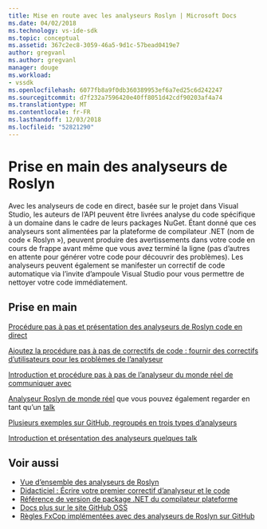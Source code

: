 ```yaml
---
title: Mise en route avec les analyseurs Roslyn | Microsoft Docs
ms.date: 04/02/2018
ms.technology: vs-ide-sdk
ms.topic: conceptual
ms.assetid: 367c2ec8-3059-46a5-9d1c-57bead0419e7
author: gregvanl
ms.author: gregvanl
manager: douge
ms.workload:
- vssdk
ms.openlocfilehash: 6077fb8a9f0db360389953ef6a7ed25c6d242247
ms.sourcegitcommit: d7f232a7596420e40ff8051d42cdf90203af4a74
ms.translationtype: MT
ms.contentlocale: fr-FR
ms.lasthandoff: 12/03/2018
ms.locfileid: "52821290"
---
```

# <a name="get-started-with-roslyn-analyzers"></a>Prise en main des analyseurs de Roslyn

Avec les analyseurs de code en direct, basée sur le projet dans Visual Studio, les auteurs de l’API peuvent être livrées analyse du code spécifique à un domaine dans le cadre de leurs packages NuGet. Étant donné que ces analyseurs sont alimentées par la plateforme de compilateur .NET (nom de code « Roslyn »), peuvent produire des avertissements dans votre code en cours de frappe avant même que vous avez terminé la ligne (pas d’autres en attente pour générer votre code pour découvrir des problèmes). Les analyseurs peuvent également se manifester un correctif de code automatique via l’invite d’ampoule Visual Studio pour vous permettre de nettoyer votre code immédiatement.

## <a name="get-started"></a>Prise en main

[Procédure pas à pas et présentation des analyseurs de Roslyn code en direct](https://msdn.microsoft.com/magazine/dn879356.aspx)

[Ajoutez la procédure pas à pas de correctifs de code : fournir des correctifs d’utilisateurs pour les problèmes de l’analyseur](https://msdn.microsoft.com/magazine/dn904670.aspx)

[Introduction et procédure pas à pas de l’analyseur du monde réel de communiquer avec](https://channel9.msdn.com/events/Build/2015/3-725)

[Analyseur Roslyn de monde réel](../extensibility/roslyn-analyzers-and-code-aware-library-for-immutablearrays.md) que vous pouvez également regarder en tant qu’un [talk](https://channel9.msdn.com/events/Build/2015/3-725)

[Plusieurs exemples sur GitHub, regroupés en trois types d’analyseurs](https://github.com/dotnet/roslyn/blob/master/docs/analyzers/Analyzer%20Samples.md)

[Introduction et présentation des analyseurs quelques talk](https://channel9.msdn.com/Events/dotnetConf/2015/NET-Compiler-Platform-Roslyn-Analyzers-and-the-Rise-of-Code-Aware-Libraries)

## <a name="see-also"></a>Voir aussi

- [Vue d’ensemble des analyseurs de Roslyn](../code-quality/roslyn-analyzers-overview.md)
- [Didacticiel : Écrire votre premier correctif d’analyseur et le code](/dotnet/csharp/roslyn-sdk/tutorials/how-to-write-csharp-analyzer-code-fix)
- [Référence de version de package .NET du compilateur plateforme](roslyn-version-support.md)
- [Docs plus sur le site GitHub OSS](https://github.com/dotnet/roslyn/tree/master/docs/analyzers)
- [Règles FxCop implémentées avec des analyseurs de Roslyn sur GitHub](https://github.com/dotnet/roslyn/tree/master/src/Diagnostics/FxCop)